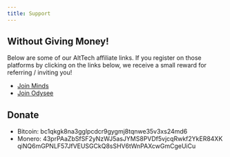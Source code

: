 ```yaml
---
title: Support
---
```


## Without Giving Money!

Below are some of our AltTech affiliate links. If you register on those
platforms by clicking on the links below, we receive a small reward for
referring / inviting you!

* [Join Minds](https://www.minds.com/register?referrer=bigtechfail)
* [Join Odysee](https://odysee.com/$/invite/@BigTech.fail:9)


## Donate

* <span style="word-break: break-all;">Bitcoin: bc1qkgk8na3gglpcdcr9gygmj8tqnwe35v3xs24md6</span>
* <span style="word-break: break-all;">Monero: 43prPAaZbSfSF2yNzWJ5asJYMS8PVDf5vjcqRwkf2YkER84XKqiNQ6mGPNLF57JfVEUSGCkQ8sSHV6tWnPAXcwGmCgeUiCu</span>
